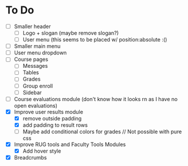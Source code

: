 # To Do

- [ ] Smaller header
  - [ ] Logo + slogan (maybe remove slogan?)
  - [ ] User menu (this seems to be placed w/ position:absolute :()
- [ ] Smaller main menu
- [ ] User menu dropdown
- [ ] Course pages
  - [ ] Messages
  - [ ] Tables
  - [ ] Grades
  - [ ] Group enroll
  - [ ] Sidebar
- [ ] Course evaluations module (don't know how it looks rn as I have no open evaluations)
- [x] Improve user results module
  - [x] remove outside padding
  - [x] add padding to result rows
  - [ ] Maybe add conditional colors for grades // Not possible with pure css
- [x] Improve RUG tools and Faculty Tools Modules
  - [x] Add hover style
- [x] Breadcrumbs
